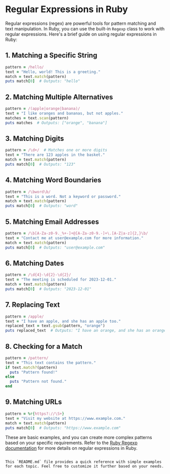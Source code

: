 # Regular Expressions in Ruby

Regular expressions (regex) are powerful tools for pattern matching and text manipulation. In Ruby, you can use the built-in `Regexp` class to work with regular expressions. Here's a brief guide on using regular expressions in Ruby:

## 1. Matching a Specific String

```ruby
pattern = /hello/
text = "Hello, world! This is a greeting."
match = text.match(pattern)
puts match[0]  # Outputs: "hello"
```

## 2. Matching Multiple Alternatives

```ruby
pattern = /(apple|orange|banana)/
text = "I like oranges and bananas, but not apples."
matches = text.scan(pattern)
puts matches  # Outputs: ["orange", "banana"]
```

## 3. Matching Digits

```ruby
pattern = /\d+/  # Matches one or more digits
text = "There are 123 apples in the basket."
match = text.match(pattern)
puts match[0]  # Outputs: "123"
```

## 4. Matching Word Boundaries

```ruby
pattern = /\bword\b/
text = "This is a word. Not a keyword or password."
match = text.match(pattern)
puts match[0]  # Outputs: "word"
```

## 5. Matching Email Addresses

```ruby
pattern = /\b[A-Za-z0-9._%+-]+@[A-Za-z0-9.-]+\.[A-Z|a-z]{2,}\b/
text = "Contact me at user@example.com for more information."
match = text.match(pattern)
puts match[0]  # Outputs: "user@example.com"
```

## 6. Matching Dates

```ruby
pattern = /\d{4}-\d{2}-\d{2}/
text = "The meeting is scheduled for 2023-12-01."
match = text.match(pattern)
puts match[0]  # Outputs: "2023-12-01"
```

## 7. Replacing Text

```ruby
pattern = /apple/
text = "I have an apple, and she has an apple too."
replaced_text = text.gsub(pattern, "orange")
puts replaced_text  # Outputs: "I have an orange, and she has an orange too."
```

## 8. Checking for a Match

```ruby
pattern = /pattern/
text = "This text contains the pattern."
if text.match?(pattern)
  puts "Pattern found!"
else
  puts "Pattern not found."
end
```

## 9. Matching URLs

```ruby
pattern = %r{https?://\S+}
text = "Visit my website at https://www.example.com."
match = text.match(pattern)
puts match[0]  # Outputs: "https://www.example.com"
```

These are basic examples, and you can create more complex patterns based on your specific requirements. Refer to the [Ruby Regexp documentation](https://ruby-doc.org/core-3.0.2/Regexp.html) for more details on regular expressions in Ruby.
```

This `README.md` file provides a quick reference with simple examples for each topic. Feel free to customize it further based on your needs.
